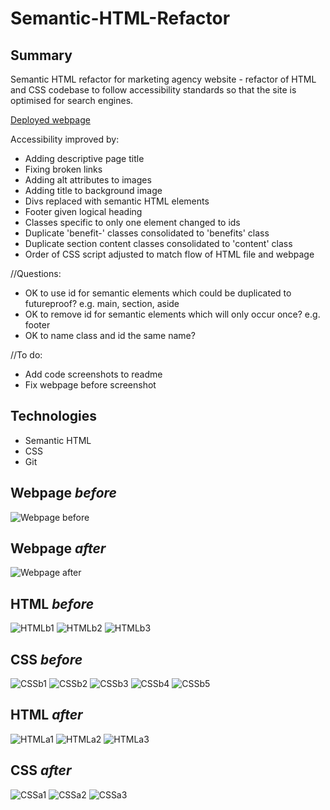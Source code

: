 # Semantic-HTML-Refactor

## Summary

Semantic HTML refactor for marketing agency website - refactor of HTML and CSS codebase to follow accessibility standards so that the site is optimised for search engines.

[Deployed webpage](https://c-sim.github.io/semantic-html-refactor/)

Accessibility improved by:

- Adding descriptive page title
- Fixing broken links
- Adding alt attributes to images
- Adding title to background image
- Divs replaced with semantic HTML elements
- Footer given logical heading
- Classes specific to only one element changed to ids
- Duplicate 'benefit-' classes consolidated to 'benefits' class
- Duplicate section content classes consolidated to 'content' class
- Order of CSS script adjusted to match flow of HTML file and webpage

//Questions:

- OK to use id for semantic elements which could be duplicated to futureproof? e.g. main, section, aside
- OK to remove id for semantic elements which will only occur once? e.g. footer
- OK to name class and id the same name?

//To do:

- Add code screenshots to readme
- Fix webpage before screenshot

## Technologies

- Semantic HTML
- CSS
- Git

## Webpage _before_

![Webpage before](screenshots/before/screencapture-127-0-0-1-5500-class-content-01-HTML-Git-CSS-02-Homework-Develop-index-html-2022-04-05-17_46_17.png)

## Webpage _after_

![Webpage after](screenshots/after/screencapture-127-0-0-1-5501-index-html-2022-04-05-17_15_05.png)

## HTML _before_

![HTMLb1](screenshots/before/Screenshot-2022-04-03.16.54.23.png)
![HTMLb2](screenshots/before/Screenshot-2022-04-03.16.57.36.png)
![HTMLb3](screenshots/before/Screenshot-2022-04-03.16.57.58.png)

## CSS _before_

![CSSb1](screenshots/before/Screenshot-2022-04-03.16.58.28.png)
![CSSb2](screenshots/before/Screenshot-2022-04-03.16.58.49.png)
![CSSb3](screenshots/before/Screenshot-2022-04-03.16.59.11.png)
![CSSb4](screenshots/before/Screenshot-2022-04-03.16.59.42.png)
![CSSb5](screenshots/before/Screenshot-2022-04-03.16.59.57.png)

## HTML _after_

![HTMLa1](screenshots/after/Screenshot-2022-04-05.18.04.57.png)
![HTMLa2](screenshots/after/Screenshot-2022-04-05.18.05.20.png)
![HTMLa3](screenshots/after/Screenshot-2022-04-05.18.05.42.png)

## CSS _after_

![CSSa1](screenshots/after/Screenshot-2022-04-05.18.06.00.png)
![CSSa2](screenshots/after/Screenshot-2022-04-05.18.06.32.png)
![CSSa3](screenshots/after/Screenshot-2022-04-05.18.06.46.png)
